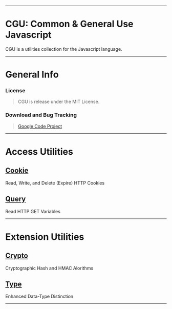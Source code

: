 ----

# CGU: Common & General Use Javascript #

CGU is a utilities collection for the Javascript language.

----

# General Info #

### License ###

> CGU is release under the MIT License.

### Download and Bug Tracking ###

> [Google Code Project](http://code.google.com/p/cgujs/)

----

# Access Utilities #

## [Cookie](cookie.html) ##
Read, Write, and Delete (Expire) HTTP Cookies

## [Query](query.html) ##
Read HTTP GET Variables

----

# Extension Utilities #

## [Crypto](crypto.html) ##
Cryptographic Hash and HMAC Alorithms

## [Type](type.html) ##
Enhanced Data-Type Distinction

----